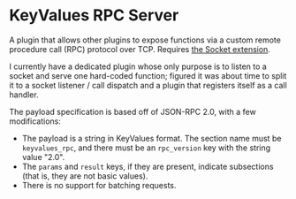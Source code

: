 # KeyValues RPC Server

A plugin that allows other plugins to expose functions via a custom remote procedure call (RPC)
protocol over TCP.  Requires [the Socket extension].

[the Socket extension]: https://forums.alliedmods.net/showthread.php?t=67640

I currently have a dedicated plugin whose only purpose is to listen to a socket and serve one
hard-coded function; figured it was about time to split it to a socket listener / call dispatch
and a plugin that registers itself as a call handler.

The payload specification is based off of JSON-RPC 2.0, with a few modifications:

* The payload is a string in KeyValues format.  The section name must be `keyvalues_rpc`, and
there must be an `rpc_version` key with the string value "2.0".
* The `params` and `result` keys, if they are present, indicate subsections (that is, they are
not basic values).
* There is no support for batching requests.
